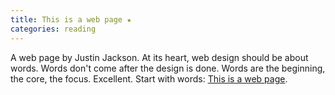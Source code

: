 ```yaml
---
title: This is a web page ★
categories: reading
---
```

A web page by Justin Jackson. At its heart, web design should be about words. Words don't come after the design is done. Words are the beginning, the core, the focus. Excellent. Start with words: [This is a web page](https://justinjackson.ca/words.html).